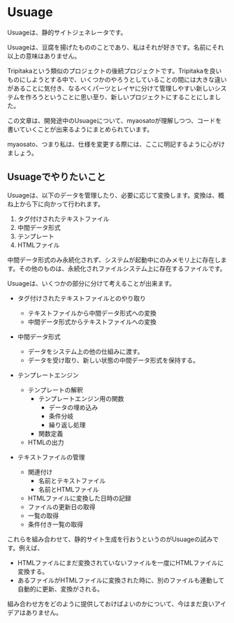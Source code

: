 # Usuage

Usuageは、静的サイトジェネレータです。

Usuageは、豆腐を揚げたもののことであり、私はそれが好きです。名前にそれ以上の意味はありません。

Tripitakaという類似のプロジェクトの後続プロジェクトです。Tripitakaを良いものにしようとする中で、いくつかのやろうとしていることの間には大きな違いがあることに気付き、なるべくパーツとレイヤに分けて管理しやすい新しいシステムを作ろうということに思い至り、新しいプロジェクトにすることにしました。

この文章は、開発途中のUsuageについて、myaosatoが理解しつつ、コードを書いていくことが出来るようにまとめられています。

myaosato、つまり私は、仕様を変更する際には、ここに明記するように心がけましょう。

## Usuageでやりたいこと

Usuageは、以下のデータを管理したり、必要に応じて変換します。変換は、概ね上から下に向かって行われます。

1. タグ付けされたテキストファイル
2. 中間データ形式
3. テンプレート
4. HTMLファイル

中間データ形式のみ永続化されず、システムが起動中にのみメモリ上に存在します。その他のものは、永続化されファイルシステム上に存在するファイルです。

Usuageは、いくつかの部分に分けて考えることが出来ます。

* タグ付けされたテキストファイルとのやり取り
    * テキストファイルから中間データ形式への変換
    * 中間データ形式からテキストファイルへの変換

* 中間データ形式
    * データをシステム上の他の仕組みに渡す。
    * データを受け取り、新しい状態の中間データ形式を保持する。
    
* テンプレートエンジン
    * テンプレートの解釈
        * テンプレートエンジン用の関数
            * データの埋め込み
            * 条件分岐
            * 繰り返し処理
        * 関数定義
    * HTMLの出力

* テキストファイルの管理
    * 関連付け
        * 名前とテキストファイル
        * 名前とHTMLファイル
    * HTMLファイルに変換した日時の記録
    * ファイルの更新日の取得
    * 一覧の取得
    * 条件付き一覧の取得

これらを組み合わせて、静的サイト生成を行おうというのがUsuageの試みです。例えば、

* HTMLファイルにまだ変換されていないファイルを一度にHTMLファイルに変換する。
* あるファイルがHTMLファイルに変換された時に、別のファイルも連動して自動的に更新、変換がされる。

組み合わせ方をどのように提供しておけばよいのかについて、今はまだ良いアイデアはありません。

